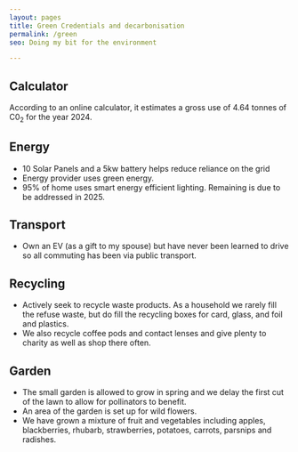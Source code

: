 ```yaml
---
layout: pages
title: Green Credentials and decarbonisation
permalink: /green
seo: Doing my bit for the environment

---
```


## Calculator

According to an online calculator, it estimates a gross use of 4.64 tonnes of C0<sub>2</sub> for the year 2024.

## Energy

- 10 Solar Panels and a 5kw battery helps reduce reliance on the grid
- Energy provider uses green energy.
- 95% of home uses smart energy efficient lighting. Remaining is due to be addressed in 2025.

## Transport

- Own an EV (as a gift to my spouse) but have never been learned to drive so all commuting has been via public transport.

## Recycling

- Actively seek to recycle waste products. As a household we rarely fill the refuse waste, but do fill the recycling boxes for card, glass, and foil and plastics.
- We also recycle coffee pods and contact lenses and give plenty to charity as well as shop there often.

## Garden

 - The small garden is allowed to grow in spring and we delay the first cut of the lawn to allow for pollinators to benefit.
 - An area of the garden is set up for wild flowers.
 - We have grown a mixture of fruit and vegetables including apples, blackberries, rhubarb, strawberries, potatoes, carrots, parsnips and radishes.
